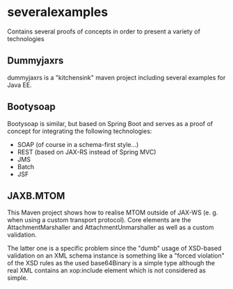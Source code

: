 # severalexamples
Contains several proofs of concepts in order to present a variety of technologies

## Dummyjaxrs
dummyjaxrs is a "kitchensink" maven project including several examples for Java EE.

## Bootysoap
Bootysoap is similar, but based on Spring Boot and serves as a proof of concept for integrating the following technologies:
* SOAP (of course in a schema-first style...)
* REST (based on JAX-RS instead of Spring MVC)
* JMS
* Batch
* JSF

## JAXB.MTOM
This Maven project shows how to realise MTOM outside of JAX-WS (e. g. when using a custom transport protocol).
Core elements are the AttachmentMarshaller and AttachmentUnmarshaller as well as a custom validation. 

The latter one is a specific problem since the "dumb" usage of XSD-based validation on an XML schema instance is something like a "forced violation" of the XSD rules as the used base64Binary is a simple type although the real XML contains an xop:include element which is not considered as simple.
